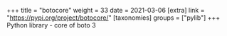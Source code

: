 +++
title = "botocore"
weight = 33
date = 2021-03-06
[extra]
link = "https://pypi.org/project/botocore/"
[taxonomies]
groups = ["pylib"]
+++
Python library - core of boto 3

